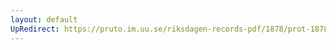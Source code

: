 ```yaml
---
layout: default
UpRedirect: https://pruto.im.uu.se/riksdagen-records-pdf/1878/prot-1878--fk--015/prot-1878--fk--015_028.pdf
---
```

